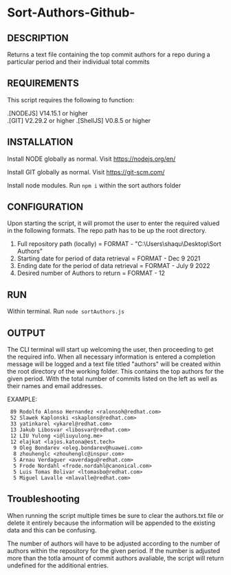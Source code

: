 # Sort-Authors-Github-

DESCRIPTION
--------------------------------------------------------------------------------------
Returns a text file containing the top commit authors for a repo during a particular period and their individual total commits 


REQUIREMENTS
--------------------------------------------------------------------------------------
This script requires the following to function:

.[NODEJS] V14.15.1 or higher  
.[GIT] V2.29.2 or higher 
.[ShellJS] V0.8.5 or higher



INSTALLATION
-------------------------------------------------------------------------------------
Install NODE globally as normal. Visit
  https://nodejs.org/en/

Install GIT globally as normal. Visit 
  https://git-scm.com/
  
Install node modules. Run 
  `npm i` within the sort authors folder 
  

  
CONFIGURATION
-------------------------------------------------------------------------------------
Upon starting the script, it will promot the user to enter the required valued in the following formats.
The repo path has to be up the root directory.

1. Full repository path (locally) = FORMAT - "C:\Users\shaqu\Desktop\Sort Authors"
2. Starting date for period of data retrieval =  FORMAT - Dec 9 2021
3. Ending date for the period of data retrieval = FORMAT - July 9 2022
4. Desired number of Authors to return = FORMAT - 12 



RUN
-------------------------------------------------------------------------------------
Within terminal. Run
  `node sortAuthors.js`
  


OUTPUT
-------------------------------------------------------------------------------------
The CLI terminal will start up welcoming the user, then proceeding to get the required info. When all necessary information is entered a completion message will be logged and a text file titled "authors" will be created within the root directory of the working folder. This contains the top authors for the given period. With the total number of commits listed on the left as well as their names and email addresses.

EXAMPLE:
   
     89	Rodolfo Alonso Hernandez <ralonsoh@redhat.com>
     52	Slawek Kaplonski <skaplons@redhat.com>
     33	yatinkarel <ykarel@redhat.com>
     13	Jakub Libosvar <libosvar@redhat.com>
     12	LIU Yulong <i@liuyulong.me>
     12	elajkat <lajos.katona@est.tech>
      9	Oleg Bondarev <oleg.bondarev@huawei.com>
      8	zhouhenglc <zhouhenglc@inspur.com>
      5	Arnau Verdaguer <averdagu@redhat.com>
      5	Frode Nordahl <frode.nordahl@canonical.com>
      5	Luis Tomas Bolivar <ltomasbo@redhat.com>
      5	Miguel Lavalle <mlavalle@redhat.com>

Troubleshooting
------------------------------------------------------------------------------------
When running the script multiple times be sure to clear the authors.txt file or delete it entirely because the information will be appended to the existing data and this can be confusing.

The number of authors will have to be adjusted according to the number of authors within the repository for the given period. If the number is adjusted more than the totla amount of commit authors avaliable, the script will return undefined for the additional entries. 
